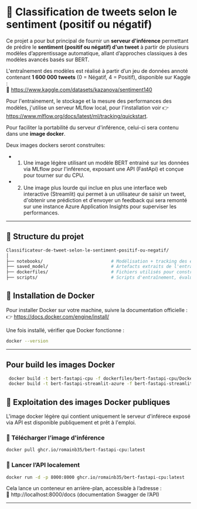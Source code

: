 # 🧠 Classification de tweets selon le sentiment (positif ou négatif)

Ce projet a pour but principal  de fournir un **serveur d'inférence** permettant de prédire le **sentiment (positif ou négatif) d'un tweet** à partir de plusieurs modèles d’apprentissage automatique, allant d’approches classiques à des modèles avancés basés sur BERT.

L'entraînement des modèles est réalisé à partir d’un jeu de données annoté contenant **1 600 000 tweets** (0 = Négatif, 4 = Positif), disponible sur Kaggle :  
🔗 https://www.kaggle.com/datasets/kazanova/sentiment140

Pour l'entrainement, le stockage et la mesure des performances des modèles, j'utilise un serveur MLflow local, pour l'installation voir 👉 https://www.mlflow.org/docs/latest/ml/tracking/quickstart.

Pour faciliter la portabilité du serveur d'inférence, celui-ci sera contenu dans une **image docker**.

Deux images dockers seront construites:

 - 1. Une image légère utilisant un modèle BERT entrainé sur les données via MLflow pour l'inférence, exposant une API (FastApi) et conçue pour tourner sur du CPU.
 - 2. Une image plus lourde qui inclue en plus une interface web interactive (Streamlit) qui permet à un utilisateur de saisir un tweet, d'obtenir une prédiction et d'envoyer un feedback qui sera remonté sur une instance Azure Application Insights pour superviser les performances. 


---

## 📁 Structure du projet

```bash
Classificateur-de-tweet-selon-le-sentiment-positif-ou-negatif/
│
├── notebooks/                          # Modélisation + tracking des expérimentations via MLFlow
├── saved_model/                        # Artefacts extraits de l'entrainement du modèle BERT via le serveur MLflow qui seront utilisés pour construire le serveur d'inférence
├── dockerfiles/                        # Fichiers utilisés pour construire les images docker et définir les dépendances utilisées ainsi que les applications Fastapi et Streamlit
├── scripts/                            # Scripts d'entraînement, évaluation, export
```
## 🐳 Installation de Docker

Pour installer Docker sur votre machine, suivre la documentation officielle :  
👉 https://docs.docker.com/engine/install/

Une fois installé, vérifier que Docker fonctionne :

```bash
docker --version
```

---
## Pour build les images Docker

```bash
 docker build -t bert-fastapi-cpu -f dockerfiles/bert-fastapi-cpu/Dockerfile .
 docker build -t bert-fastapi-streamlit-azure -f bert-fastapi-streamlit-azure/Dockerfile .
```

## 🚀 Exploitation des images Docker publiques

L'image docker légère qui contient uniquement le serveur d'inférece exposé via API est disponible publiquement et prêt à l'emploi.

### 🔹 Télécharger l’image d'inférence

```bash
docker pull ghcr.io/romainb35/bert-fastapi-cpu:latest
```

### 🔹 Lancer l’API localement

```bash
docker run -d -p 8000:8000 ghcr.io/romainb35/bert-fastapi-cpu:latest
```

Cela lance un conteneur en arrière-plan, accessible à l’adresse :  
📍 http://localhost:8000/docs (documentation Swagger de l’API)

---

